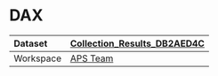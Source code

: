 



# DAX

|Dataset|[Collection_Results_DB2AED4C](./../Collection_Results_DB2AED4C.md)|
| :--- | :--- |
|Workspace|[APS Team](../../Workspaces/APS-Team.md)|
